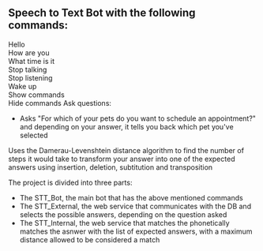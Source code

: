 ## Speech to Text Bot with the following commands:  
Hello  
How are you  
What time is it  
Stop talking  
Stop listening  
Wake up  
Show commands  
Hide commands
Ask questions:
 - Asks "For which of your pets do you want to schedule an appointment?" and depending on your answer, it tells you back which pet you've selected
 
Uses the Damerau-Levenshtein distance algorithm to find the number of steps it would take to transform your answer into one of the expected answers using
insertion, deletion, subtitution and transposition

The project is divided into three parts:
 - The STT_Bot, the main bot that has the above mentioned commands
 - The STT_External, the web service that communicates with the DB and selects the possible answers, depending on the question asked
 - The STT_Internal, the web service that matches the phonetically matches the asnwer with the list of expected answers, with a maximum distance allowed to be considered a match
